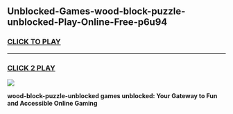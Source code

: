 
## Unblocked-Games-wood-block-puzzle-unblocked-Play-Online-Free-p6u94
<h3>
<a href="https://premium76.site?title=wood-block-puzzle-unblocked&ref=26A">CLICK TO PLAY</a></h3>
<hr>

<h3>
<a href="https://premium76.site?title=wood-block-puzzle-unblocked&ref=26A">CLICK 2 PLAY</a>
  
</h3>

<a href="https://premium76.site?title=wood-block-puzzle-unblocked&ref=26A"><img src="https://clearcache.store/games.png"></a>


**wood-block-puzzle-unblocked games unblocked: Your Gateway to Fun and Accessible Online Gaming**
